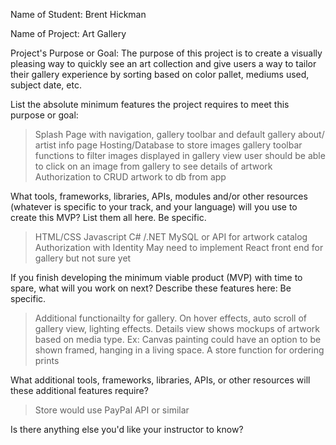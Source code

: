 Name of Student: Brent Hickman  

Name of Project: Art Gallery

Project's Purpose or Goal: The purpose of this project is to create a visually pleasing way to quickly see an art collection and give users a way to tailor their gallery experience by sorting based on color pallet, mediums used, subject date, etc. 

List the absolute minimum features the project requires to meet this purpose or goal:

> Splash Page with navigation, gallery toolbar and default gallery
> about/ artist info page
> Hosting/Database to store images
> gallery toolbar functions to filter images displayed in gallery view
> user should be able to click on an image from gallery to see details of artwork
> Authorization to CRUD artwork to db from app

What tools, frameworks, libraries, APIs, modules and/or other resources (whatever is specific to your track, and your language) will you use to create this MVP? List them all here. Be specific.

> HTML/CSS 
> Javascript 
> C# /.NET
> MySQL or API for artwork catalog 
> Authorization with Identity
> May need to implement React front end for gallery but not sure yet

If you finish developing the minimum viable product (MVP) with time to spare, what will you work on next? Describe these features here: Be specific.

> Additional functionailty for gallery. On hover effects, auto scroll of gallery view, lighting effects.
> Details view shows mockups of artwork based on media type. Ex: Canvas painting could have an option to be shown framed, hanging in a living space.
> A store function for ordering prints 

What additional tools, frameworks, libraries, APIs, or other resources will these additional features require?

> Store would use PayPal API or similar

Is there anything else you'd like your instructor to know?
